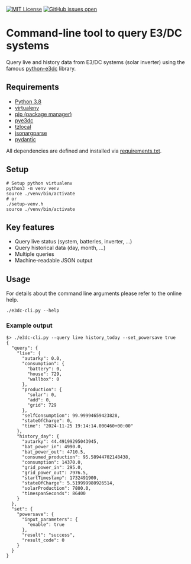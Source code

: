 [![MIT License](https://img.shields.io/github/license/waldbaer/e3dc-cli?style=flat-square)](https://opensource.org/licenses/MIT)
[![GitHub issues open](https://img.shields.io/github/issues/waldbaer/e3dc-cli?style=flat-square)](https://github.com/waldbaer/e3dc-cli/issues)


# Command-line tool to query E3/DC systems

Query live and history data from E3/DC systems (solar inverter)
using the famous [python-e3dc](https://github.com/fsantini/python-e3dc) library.

## Requirements ##

 - [Python 3.8](https://www.python.org/)
 - [virtualenv](https://virtualenv.readthedocs.org)
 - [pip (package manager)](https://pip.pypa.io/)
 - [pye3dc](https://github.com/fsantini/python-e3dc)
 - [tzlocal](https://github.com/regebro/tzlocal)
 - [jsonargparse](https://github.com/omni-us/jsonargparse/)
 - [pydantic](https://github.com/pydantic/pydantic)

All dependencies are defined and installed via [requirements.txt](requirements.txt).


## Setup
```
# Setup python virtualenv
python3 -m venv venv
source ./venv/bin/activate
# or
./setup-venv.h
source ./venv/bin/activate
```

## Key features ##
- Query live status (system, batteries, inverter, ...)
- Query historical data (day, month, ...)
- Multiple queries
- Machine-readable JSON output

## Usage

For details about the command line arguments please refer to the online help.

```
./e3dc-cli.py --help
```

### Example output
```
$> ./e3dc-cli.py --query live history_today --set_powersave true
{
  "query": {
    "live": {
      "autarky": 0.0,
      "consumption": {
        "battery": 0,
        "house": 729,
        "wallbox": 0
      },
      "production": {
        "solar": 0,
        "add": 0,
        "grid": 729
      },
      "selfConsumption": 99.99994659423828,
      "stateOfCharge": 0,
      "time": "2024-11-25 19:14:14.000460+00:00"
    },
    "history_day": {
      "autarky": 44.49199295043945,
      "bat_power_in": 4990.0,
      "bat_power_out": 4710.5,
      "consumed_production": 95.58944702148438,
      "consumption": 14370.0,
      "grid_power_in": 295.0,
      "grid_power_out": 7976.5,
      "startTimestamp": 1732491900,
      "stateOfCharge": 5.519999980926514,
      "solarProduction": 7800.0,
      "timespanSeconds": 86400
    }
  },
  "set": {
    "powersave": {
      "input_parameters": {
        "enable": true
      },
      "result": "success",
      "result_code": 0
    }
  }
}
```
